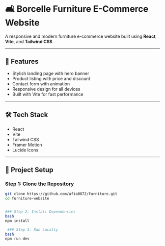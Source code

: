 # 🛋️ Borcelle Furniture  E-Commerce Website

A responsive and modern furniture e-commerce website built using **React**, **Vite**, and **Tailwind CSS**.

---

## 🚀 Features

- Stylish landing page with hero banner
- Product listing with price and discount
- Contact form with animation
- Responsive design for all devices
- Built with Vite for fast performance

---

## 🛠️ Tech Stack

- React
- Vite
- Tailwind CSS
- Framer Motion
- Lucide Icons

---

## 📁 Project Setup

### Step 1: Clone the Repository
```bash
git clone https://github.com/afia0872/furniture.git
cd furniture-website


### Step 2: Install Dependencies
bash
npm install

 ### Step 3: Run Locally
bash
npm run dev